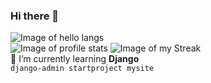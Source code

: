 ### Hi there 👋
![Image of hello langs](https://github.com/alansmathew/alansmathew/raw/master/lang.gif)  
![Image of profile stats](https://github-readme-stats.vercel.app/api?username=mohammad4kh&show_icons=true&theme=tokyonight) 
![Image of my Streak](https://github-readme-streak-stats.herokuapp.com/?user=mohammad4kh&theme=tokyonight?)  
🌱 I’m currently learning **Django**  
`django-admin startproject mysite`
